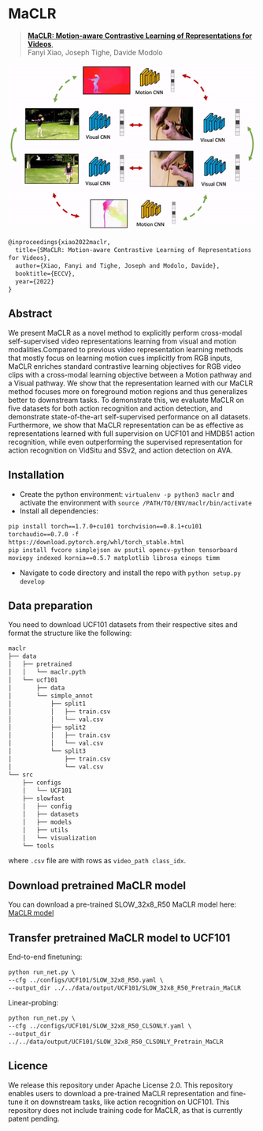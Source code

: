 # MaCLR

> [**MaCLR: Motion-aware Contrastive Learning of Representations for Videos**](https://arxiv.org/abs/2106.09703),            
> Fanyi Xiao, Joseph Tighe, Davide Modolo   


![](readme/modist.gif)


    @inproceedings{xiao2022maclr,
      title={SMaCLR: Motion-aware Contrastive Learning of Representations for Videos},
      author={Xiao, Fanyi and Tighe, Joseph and Modolo, Davide},
      booktitle={ECCV},
      year={2022}
    }
    
    
## Abstract
We present MaCLR as a novel method to explicitly perform cross-modal self-supervised video representations learning from visual and motion modalities.Compared to previous video representation learning methods that mostly focus on learning motion cues implicitly from RGB inputs, MaCLR enriches standard contrastive learning objectives for RGB video clips with a cross-modal learning objective between a Motion pathway and a Visual pathway. We show that the representation learned with our MaCLR method focuses more on foreground motion regions and thus generalizes better to downstream tasks. To demonstrate this, we evaluate MaCLR on five datasets for both action recognition and action detection, and demonstrate state-of-the-art self-supervised performance on all datasets. 
Furthermore, we show that MaCLR representation can be as effective as representations learned with full supervision on UCF101 and HMDB51 action recognition, while even outperforming the supervised representation for action recognition on VidSitu and SSv2, and action detection on AVA.  

## Installation

- Create the python environment: `virtualenv -p python3 maclr` and activate the environment with `source /PATH/TO/ENV/maclr/bin/activate`
- Install all dependencies: 
```
pip install torch==1.7.0+cu101 torchvision==0.8.1+cu101 torchaudio==0.7.0 -f https://download.pytorch.org/whl/torch_stable.html 
pip install fvcore simplejson av psutil opencv-python tensorboard moviepy indexed kornia==0.5.7 matplotlib librosa einops timm
```
- Navigate to code directory and install the repo with `python setup.py develop`


## Data preparation

You need to download UCF101 datasets from their respective sites and format the structure like the following:
```
maclr
├── data
│	├── pretrained
│	│	└── maclr.pyth
│	└── ucf101
│		├── data
│		└── simple_annot
│			├── split1
│			│   ├── train.csv
│			│   └── val.csv
│			├── split2
│			│   ├── train.csv
│			│   └── val.csv
│			└── split3
│			    ├── train.csv
│			    └── val.csv
└── src
    ├── configs
    │   └── UCF101
    ├── slowfast
    │   ├── config
    │   ├── datasets
    │   ├── models
    │   ├── utils
    │   └── visualization
    └── tools
```
where `.csv` file are with rows as `video_path class_idx`. 


## Download pretrained MaCLR model 

You can download a pre-trained SLOW_32x8_R50 MaCLR model here: [MaCLR model](https://aws-cv-sci-motion-public.s3.us-west-2.amazonaws.com/MaCLR/model_zoos/maclr.pyth)


## Transfer pretrained MaCLR model to UCF101 

End-to-end finetuning:
```
python run_net.py \
--cfg ../configs/UCF101/SLOW_32x8_R50.yaml \
--output_dir ../../data/output/UCF101/SLOW_32x8_R50_Pretrain_MaCLR 
```

Linear-probing:
```
python run_net.py \
--cfg ../configs/UCF101/SLOW_32x8_R50_CLSONLY.yaml \
--output_dir ../../data/output/UCF101/SLOW_32x8_R50_CLSONLY_Pretrain_MaCLR
```

## Licence
We release this repository under Apache License 2.0. This repository enables users to download a pre-trained MaCLR representation and fine-tune it on downstream tasks, like action recognition on UCF101. This repository does not include training code for MaCLR, as that is currently patent pending. 
